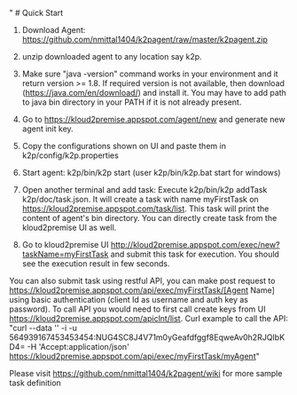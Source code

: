 
" # Quick Start

1. Download Agent: https://github.com/nmittal1404/k2pagent/raw/master/k2pagent.zip

2. unzip downloaded agent to any location say k2p. 

3. Make sure "java -version" command works in your environment and it return version >= 1.8. If required version is not available, then download (https://java.com/en/download/) and install it. You may have to add path to java bin directory in your PATH if it is not already present.

4. Go to https://kloud2premise.appspot.com/agent/new and generate new agent init key.

5. Copy the configurations shown on UI and paste them in k2p/config/k2p.properties

6. Start agent: k2p/bin/k2p start (user k2p/bin/k2p.bat start for windows)

7. Open another terminal and add task: Execute k2p/bin/k2p addTask k2p/doc/task.json. It will create a task with name myFirstTask on https://kloud2premise.appspot.com/task/list. This task will print the content of agent's bin directory. You can directly create task from the kloud2premise UI as well.

8. Go to kloud2premise UI http://kloud2premise.appspot.com/exec/new?taskName=myFirstTask and submit this task for execution. You should see the execution result in few seconds. 

You can also submit task using restful API, you can make post request to https://kloud2premise.appspot.com/api/exec/myFirstTask/[Agent Name] using basic authentication (client Id as username and auth key as password). To call API you would need to first call create keys from UI https://kloud2premise.appspot.com/apiclnt/list. Curl example to call the API: "curl --data '' -i -u 564939167453453454:NUG4SC8J4V71m0yGeafdfggf8EqweAv0h2RJQIbKD4= -H 'Accept:application/json' https://kloud2premise.appspot.com/api/exec/myFirstTask/myAgent"

Please visit https://github.com/nmittal1404/k2pagent/wiki for more sample task definition
